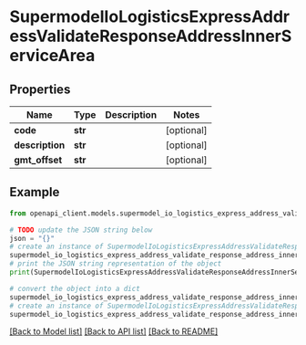 # SupermodelIoLogisticsExpressAddressValidateResponseAddressInnerServiceArea


## Properties

Name | Type | Description | Notes
------------ | ------------- | ------------- | -------------
**code** | **str** |  | [optional] 
**description** | **str** |  | [optional] 
**gmt_offset** | **str** |  | [optional] 

## Example

```python
from openapi_client.models.supermodel_io_logistics_express_address_validate_response_address_inner_service_area import SupermodelIoLogisticsExpressAddressValidateResponseAddressInnerServiceArea

# TODO update the JSON string below
json = "{}"
# create an instance of SupermodelIoLogisticsExpressAddressValidateResponseAddressInnerServiceArea from a JSON string
supermodel_io_logistics_express_address_validate_response_address_inner_service_area_instance = SupermodelIoLogisticsExpressAddressValidateResponseAddressInnerServiceArea.from_json(json)
# print the JSON string representation of the object
print(SupermodelIoLogisticsExpressAddressValidateResponseAddressInnerServiceArea.to_json())

# convert the object into a dict
supermodel_io_logistics_express_address_validate_response_address_inner_service_area_dict = supermodel_io_logistics_express_address_validate_response_address_inner_service_area_instance.to_dict()
# create an instance of SupermodelIoLogisticsExpressAddressValidateResponseAddressInnerServiceArea from a dict
supermodel_io_logistics_express_address_validate_response_address_inner_service_area_from_dict = SupermodelIoLogisticsExpressAddressValidateResponseAddressInnerServiceArea.from_dict(supermodel_io_logistics_express_address_validate_response_address_inner_service_area_dict)
```
[[Back to Model list]](../README.md#documentation-for-models) [[Back to API list]](../README.md#documentation-for-api-endpoints) [[Back to README]](../README.md)


